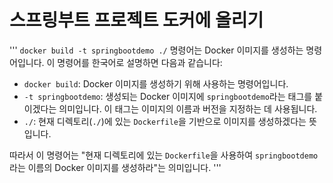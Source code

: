 # 스프링부트 프로젝트 도커에 올리기
'''
`docker build -t springbootdemo ./` 명령어는 Docker 이미지를 생성하는 명령어입니다. 이 명령어를 한국어로 설명하면 다음과 같습니다:

- `docker build`: Docker 이미지를 생성하기 위해 사용하는 명령어입니다.
- `-t springbootdemo`: 생성되는 Docker 이미지에 `springbootdemo`라는 태그를 붙이겠다는 의미입니다. 이 태그는 이미지의 이름과 버전을 지정하는 데 사용됩니다.
- `./`: 현재 디렉토리(`./`)에 있는 `Dockerfile`을 기반으로 이미지를 생성하겠다는 뜻입니다. 

따라서 이 명령어는 "현재 디렉토리에 있는 `Dockerfile`을 사용하여 `springbootdemo`라는 이름의 Docker 이미지를 생성하라"는 의미입니다.
'''
